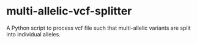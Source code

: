 # multi-allelic-vcf-splitter
A Python script to process vcf file such that multi-allelic variants are split into individual alleles.
